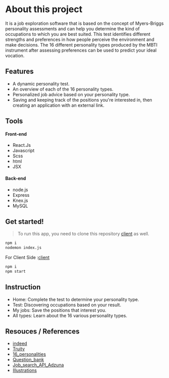 # About this project
It is a job exploration software that is based on the concept of Myers-Briggs personality assessments and can help you determine the kind of occupations to which you are best suited.
This test identifies different strengths and preferences in how people perceive the environment and make decisions.
The 16 different personality types produced by the MBTI instrument after assessing preferences can be used to predict your ideal vocation.

## Features
- A dynamic personality test.
- An overview of each of the 16 personality types.
- Personalized job advice based on your personality type.
- Saving and keeping track of the positions you're interested in, then creating an application with an external link.

## Tools
 #### Front-end
 
- React.Js
- Javascript
- Scss
- html
- JSX

 #### Back-end
- node.js
- Express
- Knex.js
- MySQL

## Get started!
> To run this app, you need to clone this repository [client] as well.

```sh
npm i
nodemon index.js
```


For Client Side :[client]

```sh
npm i
npm start
```
## Instruction

- Home: Complete the test to determine your personality type.
- Test: Discovering occupations based on your result.
- My jobs: Save the positions that interest you.
- All types: Learn about the 16 various personality types.


## Resouces / References

- [indeed]
- [Truity]
- [16_personalities]
- [Question_bank]
- [Job_search_API_Adzuna]
- [Illustrations]


[indeed]: <https://www.indeed.com/career-advice/finding-a-job/jobs-for-myers-briggs-personality-type>
[Truity]: <https://www.truity.com/test/type-finder-personality-test-new>
[16_personalities]: <https://www.16personalities.com/>
[Question_bank]: <https://codepen.io/pulpexploder/pen/pNpdeq>
[Job_search_API_Adzuna]:<https://developer.adzuna.com/>
[Illustrations]:<https://www.freepik.com/>
[client]:<https://github.com/mainanchung/work-for-yourself>
   

  
